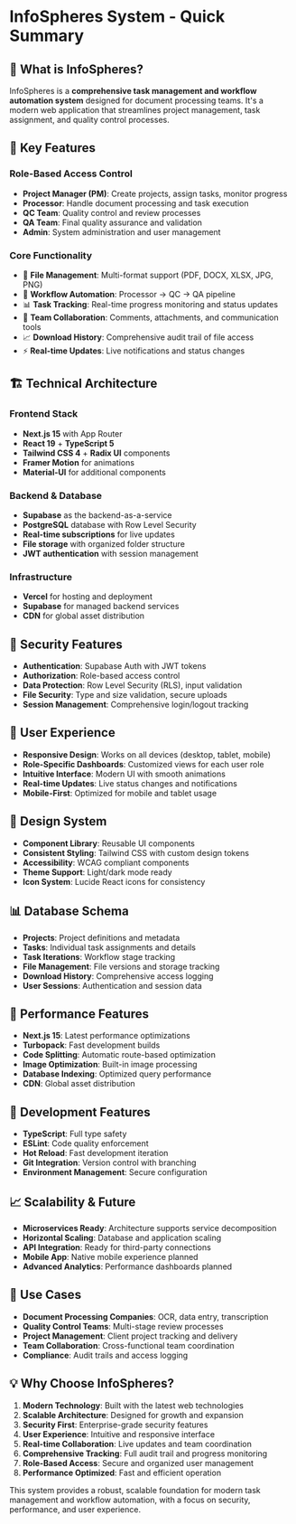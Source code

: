 # InfoSpheres System - Quick Summary

## 🎯 **What is InfoSpheres?**

InfoSpheres is a **comprehensive task management and workflow automation system** designed for document processing teams. It's a modern web application that streamlines project management, task assignment, and quality control processes.

## 🚀 **Key Features**

### **Role-Based Access Control**

- **Project Manager (PM)**: Create projects, assign tasks, monitor progress
- **Processor**: Handle document processing and task execution
- **QC Team**: Quality control and review processes
- **QA Team**: Final quality assurance and validation
- **Admin**: System administration and user management

### **Core Functionality**

- 📁 **File Management**: Multi-format support (PDF, DOCX, XLSX, JPG, PNG)
- 🔄 **Workflow Automation**: Processor → QC → QA pipeline
- 📊 **Task Tracking**: Real-time progress monitoring and status updates
- 👥 **Team Collaboration**: Comments, attachments, and communication tools
- 📈 **Download History**: Comprehensive audit trail of file access
- ⚡ **Real-time Updates**: Live notifications and status changes

## 🏗️ **Technical Architecture**

### **Frontend Stack**

- **Next.js 15** with App Router
- **React 19** + **TypeScript 5**
- **Tailwind CSS 4** + **Radix UI** components
- **Framer Motion** for animations
- **Material-UI** for additional components

### **Backend & Database**

- **Supabase** as the backend-as-a-service
- **PostgreSQL** database with Row Level Security
- **Real-time subscriptions** for live updates
- **File storage** with organized folder structure
- **JWT authentication** with session management

### **Infrastructure**

- **Vercel** for hosting and deployment
- **Supabase** for managed backend services
- **CDN** for global asset distribution

## 🔐 **Security Features**

- **Authentication**: Supabase Auth with JWT tokens
- **Authorization**: Role-based access control
- **Data Protection**: Row Level Security (RLS), input validation
- **File Security**: Type and size validation, secure uploads
- **Session Management**: Comprehensive login/logout tracking

## 📱 **User Experience**

- **Responsive Design**: Works on all devices (desktop, tablet, mobile)
- **Role-Specific Dashboards**: Customized views for each user role
- **Intuitive Interface**: Modern UI with smooth animations
- **Real-time Updates**: Live status changes and notifications
- **Mobile-First**: Optimized for mobile and tablet usage

## 🎨 **Design System**

- **Component Library**: Reusable UI components
- **Consistent Styling**: Tailwind CSS with custom design tokens
- **Accessibility**: WCAG compliant components
- **Theme Support**: Light/dark mode ready
- **Icon System**: Lucide React icons for consistency

## 📊 **Database Schema**

- **Projects**: Project definitions and metadata
- **Tasks**: Individual task assignments and details
- **Task Iterations**: Workflow stage tracking
- **File Management**: File versions and storage tracking
- **Download History**: Comprehensive access logging
- **User Sessions**: Authentication and session data

## 🚀 **Performance Features**

- **Next.js 15**: Latest performance optimizations
- **Turbopack**: Fast development builds
- **Code Splitting**: Automatic route-based optimization
- **Image Optimization**: Built-in image processing
- **Database Indexing**: Optimized query performance
- **CDN**: Global asset distribution

## 🔧 **Development Features**

- **TypeScript**: Full type safety
- **ESLint**: Code quality enforcement
- **Hot Reload**: Fast development iteration
- **Git Integration**: Version control with branching
- **Environment Management**: Secure configuration

## 📈 **Scalability & Future**

- **Microservices Ready**: Architecture supports service decomposition
- **Horizontal Scaling**: Database and application scaling
- **API Integration**: Ready for third-party connections
- **Mobile App**: Native mobile experience planned
- **Advanced Analytics**: Performance dashboards planned

## 🎯 **Use Cases**

- **Document Processing Companies**: OCR, data entry, transcription
- **Quality Control Teams**: Multi-stage review processes
- **Project Management**: Client project tracking and delivery
- **Team Collaboration**: Cross-functional team coordination
- **Compliance**: Audit trails and access logging

## 💡 **Why Choose InfoSpheres?**

1. **Modern Technology**: Built with the latest web technologies
2. **Scalable Architecture**: Designed for growth and expansion
3. **Security First**: Enterprise-grade security features
4. **User Experience**: Intuitive and responsive interface
5. **Real-time Collaboration**: Live updates and team coordination
6. **Comprehensive Tracking**: Full audit trail and progress monitoring
7. **Role-Based Access**: Secure and organized user management
8. **Performance Optimized**: Fast and efficient operation

This system provides a robust, scalable foundation for modern task management and workflow automation, with a focus on security, performance, and user experience.

